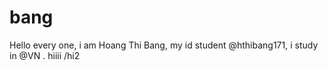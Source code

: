 # bang
Hello every one, i am Hoang Thi Bang, my id student @hthibang171, i study in @VN . hiiii
/hi2
